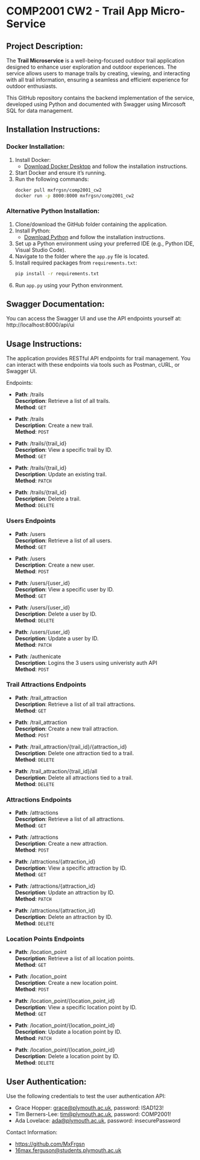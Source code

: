 
# COMP2001 CW2 - Trail App Micro-Service

## Project Description:
The **Trail Microservice** is a well-being-focused outdoor trail application designed to enhance user exploration and outdoor experiences. The service allows users to manage trails by creating, viewing, and interacting with all trail information, ensuring a seamless and efficient experience for outdoor enthusiasts.

This GitHub repository contains the backend implementation of the service, developed using Python and documented with Swagger using Mircosoft SQL for data management.

## Installation Instructions: 

### **Docker Installation**:
1. Install Docker:
   - [Download Docker Desktop](https://www.docker.com/products/docker-desktop/) and follow the installation instructions.
2. Start Docker and ensure it’s running.
3. Run the following commands:
   ```bash
   docker pull mxfrgsn/comp2001_cw2
   docker run -p 8000:8000 mxfrgsn/comp2001_cw2
### **Alternative Python Installation**:
1. Clone/download the GitHub folder containing the application.
2. Install Python:
   - [Download Python](https://www.python.org/downloads/) and follow the installation instructions.
3. Set up a Python environment using your preferred IDE (e.g., Python IDE, Visual Studio Code).
4. Navigate to the folder where the `app.py` file is located.
5. Install required packages from `requirements.txt`:
   ```bash
   pip install -r requirements.txt
6. Run `app.py` using your Python environment.

## Swagger Documentation:

You can access the Swagger UI and use the API endpoints yourself at:
http://localhost:8000/api/ui

## Usage Instructions:

The application provides RESTful API endpoints for trail management.
You can interact with these endpoints via tools such as Postman, cURL, or Swagger UI.

Endpoints:

- **Path**: /trails  
  **Description**: Retrieve a list of all trails.  
  **Method**: `GET`  

- **Path**: /trails  
  **Description**: Create a new trail.  
  **Method**: `POST`  

- **Path**: /trails/{trail_id}  
  **Description**: View a specific trail by ID.  
  **Method**: `GET`  

- **Path**: /trails/{trail_id}  
  **Description**: Update an existing trail.  
  **Method**: `PATCH`  

- **Path**: /trails/{trail_id}  
  **Description**: Delete a trail.  
  **Method**: `DELETE`  

### Users Endpoints

- **Path**: /users  
  **Description**: Retrieve a list of all users.  
  **Method**: `GET`  

- **Path**: /users  
  **Description**: Create a new user.  
  **Method**: `POST`  

- **Path**: /users/{user_id}  
  **Description**: View a specific user by ID.  
  **Method**: `GET`  

- **Path**: /users/{user_id}  
  **Description**: Delete a user by ID.  
  **Method**: `DELETE`  

- **Path**: /users/{user_id}  
  **Description**: Update a user by ID.  
  **Method**: `PATCH`  

- **Path**: /authenicate  
  **Description**: Logins the 3 users using univeristy auth API  
  **Method**: `POST`   

### Trail Attractions Endpoints

- **Path**: /trail_attraction  
  **Description**: Retrieve a list of all trail attractions.  
  **Method**: `GET`  

- **Path**: /trail_attraction  
  **Description**: Create a new trail attraction.  
  **Method**: `POST`  

- **Path**: /trail_attraction/{trail_id}/{attraction_id}  
  **Description**: Delete one attraction tied to a trail.  
  **Method**: `DELETE`  

- **Path**: /trail_attraction/{trail_id}/all  
  **Description**: Delete all attractions tied to a trail.  
  **Method**: `DELETE`  

### Attractions Endpoints

- **Path**: /attractions  
  **Description**: Retrieve a list of all attractions.  
  **Method**: `GET`  

- **Path**: /attractions  
  **Description**: Create a new attraction.  
  **Method**: `POST`  

- **Path**: /attractions/{attraction_id}  
  **Description**: View a specific attraction by ID.  
  **Method**: `GET`  

- **Path**: /attractions/{attraction_id}  
  **Description**: Update an attraction by ID.  
  **Method**: `PATCH`  

- **Path**: /attractions/{attraction_id}  
  **Description**: Delete an attraction by ID.  
  **Method**: `DELETE`  

### Location Points Endpoints

- **Path**: /location_point  
  **Description**: Retrieve a list of all location points.  
  **Method**: `GET`  

- **Path**: /location_point  
  **Description**: Create a new location point.  
  **Method**: `POST`  

- **Path**: /location_point/{location_point_id}  
  **Description**: View a specific location point by ID.  
  **Method**: `GET`  

- **Path**: /location_point/{location_point_id}  
  **Description**: Update a location point by ID.  
  **Method**: `PATCH`  

- **Path**: /location_point/{location_point_id}  
  **Description**: Delete a location point by ID.  
  **Method**: `DELETE`  

## User Authentication:

Use the following credentials to test the user authentication API:
- Grace Hopper: grace@plymouth.ac.uk, password: ISAD123!
- Tim Berners-Lee: tim@plymouth.ac.uk, password: COMP2001!
- Ada Lovelace: ada@plymouth.ac.uk, password: insecurePassword

Contact Information: 
- https://github.com/MxFrgsn
- 16max.ferguson@students.plymouth.ac.uk
